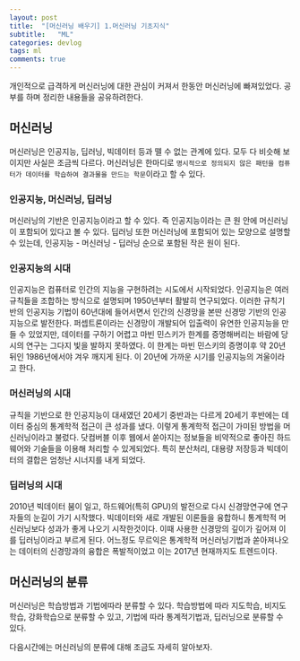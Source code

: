 ```yaml
---
layout: post
title:  "[머신러닝 배우기] 1.머신러닝 기초지식"
subtitle:   "ML"
categories: devlog
tags: ml
comments: true
---
```


개인적으로 급격하게 머신러닝에 대한 관심이 커져서 한동안 머신러닝에 빠져있었다. 공부를 하며 정리한 내용들을 공유하려한다.

## 머신러닝

머신러닝은 인공지능, 딥러닝, 빅데이터 등과 뗄 수 없는 관계에 있다. 모두 다 비슷해 보이지만 사실은 조금씩 다르다. 머신러닝은 한마디로 `명시적으로 정의되지 않은 패턴을 컴퓨터가 데이터를 학습하여 결과물을 만드는 학문`이라고 할 수 있다.

### 인공지능, 머신러닝, 딥러닝

머신러닝의 기반은 인공지능이라고 할 수 있다. 즉 인공지능이라는 큰 원 안에 머신러닝이 포함되어 있다고 볼 수 있다. 딥러닝 또한 머신러닝에 포함되어 있는 모양으로 설명할 수 있는데, 인공지능 - 머신러닝 - 딥러닝 순으로 포함된 작은 원이 된다.

### 인공지능의 시대

인공지능은 컴퓨터로 인간의 지능을 구현하려는 시도에서 시작되었다. 인공지능은 여러 규칙들을 조합하는 방식으로 설명되며 1950년부터 활발히 연구되었다. 이러한 규칙기반의 인공지능 기법이 60년대에 들어서면서 인간의 신경망을 본딴 신경망 기반의 인공지능으로 발전한다. 퍼셉트론이라는 신경망이 개발되어 입출력이 유연한 인공지능을 만들 수 있었지만, 데이터를 구하기 어렵고 마빈 민스키가 한계를 증명해버리는 바람에 당시의 연구는 그다지 빛을 발하지 못하였다. 이 한계는 마빈 민스키의 증명이후 약 20년 뒤인 1986년에서야 겨우 깨지게 된다. 이 20년에 가까운 시기를 인공지능의 겨울이라고 한다.

### 머신러닝의 시대

규칙을 기반으로 한 인공지능이 대새였던 20세기 중반과는 다르게 20세기 후반에는 데이터 중심의 통계학적 접근이 큰 성과를 냈다. 이렇게 통계학적 접근이 가미된 방법을 머신러닝이라고 불렀다. 닷컴버블 이후 웹에서 쏟아지는 정보들을 비약적으로 좋아진 하드웨어와 기술들을 이용해 처리할 수 있게되었다. 특히 분산처리, 대용량 저장등과 빅데이터의 결합은 엄청난 시너지를 내게 되었다. 

### 딥러닝의 시대

2010년 빅데이터 붐이 일고, 하드웨어(특히 GPU)의 발전으로 다시 신경망연구에 연구자들의 눈길이 가기 시작했다. 빅데이터와 새로 개발된 이론들을 융합하니 통계학적 머신러닝보다 성과가 좋게 나오기 시작한것이다. 이때 사용한 신경망의 깊이가 깊어져 이를 딥러닝이라고 부르게 된다. 어느정도 무르익은 통계학적 머신러닝기법과 쏟아져나오는 데이터의 신경망과의 융합은 폭발적이었고 이는 2017년 현재까지도 트렌드이다.

## 머신러닝의 분류

머신러닝은 학습방법과 기법에따라 분류할 수 있다. 학습방법에 따라 지도학습, 비지도학습, 강화학습으로 분류할 수 있고, 기법에 따라 통계적기법과, 딥러닝으로 분류할 수 있다.

다음시간에는 머신러닝의 분류에 대해 조금도 자세히 알아보자.




